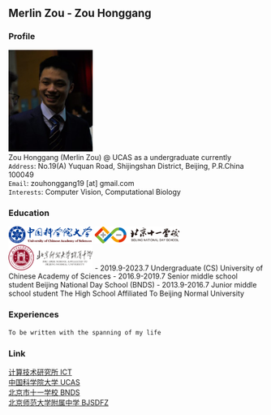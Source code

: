 ## Merlin Zou - Zou Honggang

### Profile
<img src="https://github.com/Merlin-UCAS/Merlin-UCAS.github.io/blob/main/images/zhaopian.jpg" width="33%"> <br>
Zou Honggang (Merlin Zou) @ UCAS as a undergraduate currently <br>
`Address`: No.19(A) Yuquan Road, Shijingshan District, Beijing, P.R.China 100049 <br>
`Email`: zouhonggang19 [at] gmail.com <br>
`Interests`: Computer Vision, Computational Biology

### Education
<img src="https://github.com/Merlin-UCAS/Merlin-UCAS.github.io/blob/main/images/guokeda.png" width="33%">
<img src="https://github.com/Merlin-UCAS/Merlin-UCAS.github.io/blob/main/images/shiyi.png" width="33%">
<img src="https://github.com/Merlin-UCAS/Merlin-UCAS.github.io/blob/main/images/fuzhong.png" width="33%">
- 2019.9-2023.7 Undergraduate (CS) University of Chinese Academy of Sciences
- 2016.9-2019.7 Senior middle school student Beijing National Day School (BNDS)
- 2013.9-2016.7 Junior middle school student The High School Affiliated To Beijing Normal University

### Experiences
```markdown
To be written with the spanning of my life
```

### Link
[计算技术研究所 ICT](http://www.ict.ac.cn/) <br>
[中国科学院大学 UCAS](https://www.ucas.ac.cn/) <br>
[北京市十一学校 BNDS](http://www.bnds.cn/) <br>
[北京师范大学附属中学 BJSDFZ](https://www.bjsdfz.com/)
